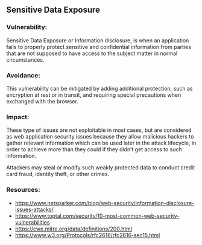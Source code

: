 ##  Sensitive Data Exposure

### Vulnerability:

Sensitive Data Exposure or Information disclosure, is when an application fails to properly protect sensitive and confidential information from parties that are not supposed to have access to the subject matter in normal circumstances.

### Avoidance:

This vulnerability can be mitigated by adding additional protection, such as encryption at rest or in transit, and requiring special precautions when exchanged with the browser.

### Impact:

These type of issues are not exploitable in most cases, but are considered as web application security issues because they allow malicious hackers to gather relevant information which can be used later in the attack lifecycle, in order to achieve more than they could if they didn’t get access to such information.

Attackers may steal or modify such weakly protected data to conduct credit card fraud, identity theft, or other crimes.

### Resources:
- https://www.netsparker.com/blog/web-security/information-disclosure-issues-attacks/
- https://www.toptal.com/security/10-most-common-web-security-vulnerabilities
- https://cwe.mitre.org/data/definitions/200.html
- https://www.w3.org/Protocols/rfc2616/rfc2616-sec15.html